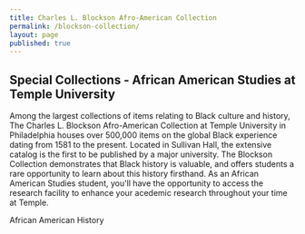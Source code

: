 ```yaml
---
title: Charles L. Blockson Afro-American Collection
permalink: /blockson-collection/
layout: page
published: true
---
```


## Special Collections - African American Studies at Temple University

Among the largest collections of items relating to Black culture and history, The Charles L. Blockson Afro-American Collection at Temple University in Philadelphia houses over 500,000 items on the global Black experience dating from 1581 to the present. Located in Sullivan Hall, the extensive catalog is the first to be published by a major university. The Blockson Collection demonstrates that Black history is valuable, and offers students a rare opportunity to learn about this history firsthand. As an African American Studies student, you'll have the opportunity to access the research facility to enhance your acedemic research throughout your time at Temple. 

African American History




